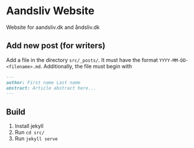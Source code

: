 # Aandsliv Website

Website for aandsliv.dk and åndsliv.dk

## Add new post (for writers)

Add a file in the directory `src/_posts/`.
It must have the format `YYYY-MM-DD-<filename>.md`.
Additionally, the file must begin with
```md
---
author: First name Last name
abstract: Article abstract here...
---

```

## Build

1. Install jekyll
2. Run `cd src/`
3. Run `jekyll serve`

